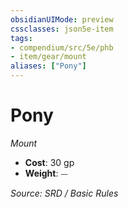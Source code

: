 ```yaml
---
obsidianUIMode: preview
cssclasses: json5e-item
tags:
- compendium/src/5e/phb
- item/gear/mount
aliases: ["Pony"]
---
```

# Pony
*Mount*  

- **Cost**: 30 gp
- **Weight**: ⏤

*Source: SRD / Basic Rules*